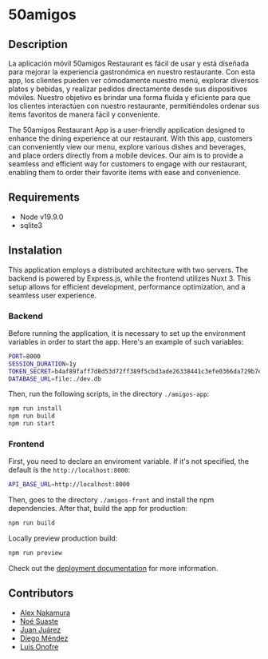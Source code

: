 # 50amigos


## Description

La aplicación móvil 50amigos Restaurant es fácil de usar y está diseñada para mejorar la experiencia gastronómica en nuestro restaurante. Con esta app, los clientes pueden ver cómodamente nuestro menú, explorar diversos platos y bebidas, y realizar pedidos directamente desde sus dispositivos móviles. Nuestro objetivo es brindar una forma fluida y eficiente para que los clientes interactúen con nuestro restaurante, permitiéndoles ordenar sus ítems favoritos de manera fácil y conveniente.

The 50amigos Restaurant App is a user-friendly application designed to enhance the dining experience at our restaurant. With this app, customers can conveniently view our menu, explore various dishes and beverages, and place orders directly from a mobile devices. Our aim is to provide a seamless and efficient way for customers to engage with our restaurant, enabling them to order their favorite items with ease and convenience.

## Requirements
- Node v19.9.0
- sqlite3

## Instalation

This application employs a distributed architecture with two servers. The backend is powered by Express.js, while the frontend utilizes Nuxt 3. This setup allows for efficient development, performance optimization, and a seamless user experience.

### Backend

Before running the application, it is necessary to set up the environment variables in order to start the app. Here's an example of such variables:

```bash
PORT=8000
SESSION_DURATION=1y
TOKEN_SECRET=b4af89faff7d8d53d72ff389f5cbd3ade26338441c3efe0366da729b7e9b4e8d
DATABASE_URL=file:./dev.db
```

Then, run the following scripts, in the directory `./amigos-app`:
```bash
npm run install
npm run build
npm run start
```

### Frontend
First, you need to declare an enviroment variable. If it's not specified, the default is the `http://localhost:8000`:

```bash
API_BASE_URL=http://localhost:8000
```

Then, goes to the directory `./amigos-front` and install the npm dependencies. After that, build the app for production:

```bash
npm run build
```

Locally preview production build:

```bash
npm run preview
```

Check out the [deployment documentation](https://nuxt.com/docs/getting-started/deployment) for more information.

## Contributors

- [Alex Nakamura](https://github.com/AlexNakamuraDF)
- [Noé Suaste](https://github.com/noe-suaste)
- [Juan Juárez](https://github.com/Juan13Ju)
- [Diego Méndez](https://github.com/DiegoMendezMedina)
- [Luis Onofre](https://github.com/lonofre)